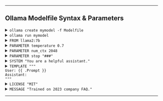 
---

## Ollama Modelfile Syntax & Parameters

<details>
<summary><code>ollama create mymodel -f Modelfile</code></summary>

**What:** Create a custom model from a Modelfile.<br />
**Why:** Lets you modify parameters, system prompts, and templates.<br />
**How:** Write a `Modelfile` with your settings, then run this command.<br />

**Example:**

```shell
FROM llama2:7b
PARAMETER temperature 0.7
SYSTEM "You are a helpful assistant."
```

</details>

<details>
<summary><code>ollama run mymodel</code></summary>

**What:** Runs your custom model.<br />
**Why:** Test and interact with your modified model.<br />
**How:** Use after creating the model.<br />

**Example:**

```shell
ollama run mymodel
```

</details>

<details>
<summary><code>FROM llama2:7b</code></summary>

**What:** Defines base model in Modelfile.<br />
**Why:** All custom models must start from a base.<br />
**How:** First line of your `Modelfile`.<br />

**Example:**

```shell
FROM llama2:7b
```

</details>

<details>
<summary><code>PARAMETER temperature 0.7</code></summary>

**What:** Controls randomness of output.<br />
**Why:** Adjusts creativity (0.0 = deterministic, 1.0 = very creative).<br />
**How:** Add inside `Modelfile`.<br />

**Example:**

```shell
PARAMETER temperature 0.7
```

</details>

<details>
<summary><code>PARAMETER num_ctx 2048</code></summary>

**What:** Sets maximum context tokens.<br />
**Why:** Allows longer memory in conversations.<br />
**How:** Inside `Modelfile`.<br />

**Example:**

```shell
PARAMETER num_ctx 2048
```

</details>

<details>
<summary><code>PARAMETER stop "###"</code></summary>

**What:** Defines stop sequence.<br />
**Why:** Stops output when marker is reached.<br />
**How:** Inside `Modelfile`.<br />

**Example:**

```shell
PARAMETER stop "###"
```

</details>

<details>
<summary><code>SYSTEM "You are a helpful assistant."</code></summary>

**What:** Defines system prompt.<br />
**Why:** Keeps tone/personality consistent.<br />
**How:** Inside `Modelfile`.<br />

**Example:**

```shell
SYSTEM "You are a helpful assistant."
```

</details>

<details>
<summary><code>TEMPLATE """  
User: &#123;&#123; .Prompt &#125;&#125;  
Assistant:  
"""</code></summary>

**What:** Sets prompt structure.<br />
**Why:** Enforces consistent I/O formatting.<br />
**How:** Inside `Modelfile`.<br />

**Example:**

```shell
TEMPLATE """
User: {{ .Prompt }}
Assistant:
"""
```

</details>

<details>
<summary><code>LICENSE "MIT"</code></summary>

**What:** Adds license information.<br />
**Why:** Clarifies usage rights.<br />
**How:** Inside `Modelfile`.<br />

**Example:**

```shell
LICENSE "MIT"
```

</details>

<details>
<summary><code>MESSAGE "Trained on 2023 company FAQ."</code></summary>

**What:** Adds a permanent note in the model history.<br />
**Why:** Stores metadata about training/data origin.<br />
**How:** Inside `Modelfile`.<br />

**Example:**

```shell
MESSAGE "Trained on 2023 company FAQ."
```

</details>

---

